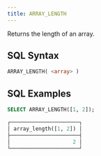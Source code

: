 ```yaml
---
title: ARRAY_LENGTH
---
```


Returns the length of an array.

## SQL Syntax

```sql
ARRAY_LENGTH( <array> )
```

## SQL Examples

```sql
SELECT ARRAY_LENGTH([1, 2]);

┌──────────────────────┐
│ array_length([1, 2]) │
├──────────────────────┤
│                    2 │
└──────────────────────┘
```
